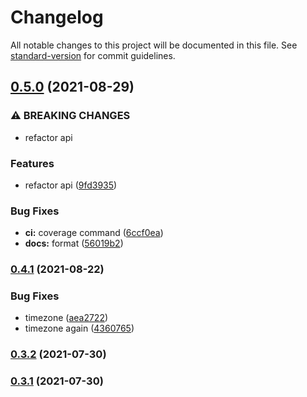 # Changelog

All notable changes to this project will be documented in this file. See [standard-version](https://github.com/conventional-changelog/standard-version) for commit guidelines.

## [0.5.0](https://github.com/mugtungshing/core/compare/v0.4.1...v0.5.0) (2021-08-29)


### ⚠ BREAKING CHANGES

* refactor api

### Features

* refactor api ([9fd3935](https://github.com/mugtungshing/core/commit/9fd39350073f66443a506f5d07213e6864d81ba0))


### Bug Fixes

* **ci:** coverage command ([6ccf0ea](https://github.com/mugtungshing/core/commit/6ccf0ea61aa93fa213c82c78b1c489d00d2b708e))
* **docs:** format ([56019b2](https://github.com/mugtungshing/core/commit/56019b2302b9b260eec6f60ba2b33d9ecea30b96))

### [0.4.1](https://github.com/mugtungshing/core/compare/v0.3.2...v0.4.1) (2021-08-22)


### Bug Fixes

* timezone ([aea2722](https://github.com/mugtungshing/core/commit/aea272210d0356258f1d074cf9e9edd3565c98ee))
* timezone again ([4360765](https://github.com/mugtungshing/core/commit/43607659a3fc6d39658a8c58bf8cb2b332d227d5))

### [0.3.2](https://github.com/mugtungshing/core/compare/v0.3.1...v0.3.2) (2021-07-30)

### [0.3.1](https://github.com/mugtungshing/core/compare/v0.3.0...v0.3.1) (2021-07-30)
